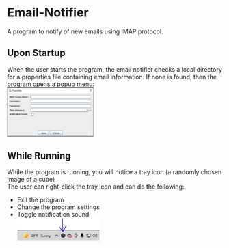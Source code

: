 # Email-Notifier
A program to notify of new emails using IMAP protocol.  
## Upon Startup  
When the user starts the program, the email notifier checks a local directory for a properties file containing email information. If none is found, then the program opens a popup menu:  
<img src="PropertiesPopup.PNG" width="40%"></img>  
## While Running  
While the program is running, you will notice a tray icon (a randomly chosen image of a cube)  
The user can right-click the tray icon and can do the following:  
- Exit the program  
- Change the program settings  
- Toggle notification sound  
<img src="TrayIcon.PNG" width="40%"></img>  

